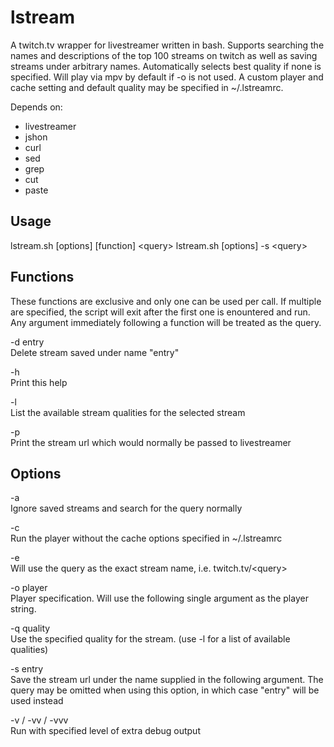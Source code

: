 lstream
=======

A twitch.tv wrapper for livestreamer written in bash. Supports searching the
names and descriptions of the top 100 streams on twitch as well as saving streams
under arbitrary names. Automatically selects best quality if none is specified.
Will play via mpv by default if -o is not used. A custom player and cache setting
and default quality may be specified in ~/.lstreamrc.

Depends on:  
- livestreamer
- jshon
- curl
- sed
- grep
- cut
- paste

Usage
-----
lstream.sh [options] [function] \<query\>
lstream.sh [options] -s \<query\>

Functions
---------
These functions are exclusive and only one can be used per call. If multiple are
specified, the script will exit after the first one is enountered and run. Any
argument immediately following a function will be treated as the query.

-d entry  
Delete stream saved under name "entry"

-h  
Print this help

-l  
List the available stream qualities for the selected stream

-p  
Print the stream url which would normally be passed to livestreamer

Options
-------
-a  
Ignore saved streams and search for the query normally

-c  
Run the player without the cache options specified in ~/.lstreamrc

-e  
Will use the query as the exact stream name, i.e. twitch.tv/\<query\>

-o player  
Player specification. Will use the following single argument as the player string.

-q quality  
Use the specified quality for the stream. (use -l for a list of available qualities)

-s entry  
Save the stream url under the name supplied in the following argument.
The query may be omitted when using this option, in which case "entry"
will be used instead

-v / -vv / -vvv  
Run with specified level of extra debug output
